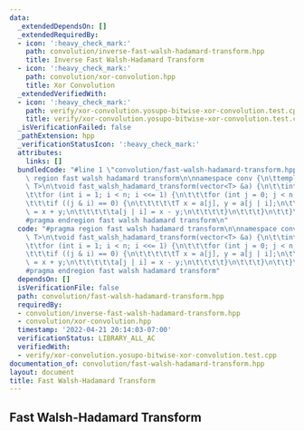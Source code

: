 ```yaml
---
data:
  _extendedDependsOn: []
  _extendedRequiredBy:
  - icon: ':heavy_check_mark:'
    path: convolution/inverse-fast-walsh-hadamard-transform.hpp
    title: Inverse Fast Walsh-Hadamard Transform
  - icon: ':heavy_check_mark:'
    path: convolution/xor-convolution.hpp
    title: Xor Convolution
  _extendedVerifiedWith:
  - icon: ':heavy_check_mark:'
    path: verify/xor-convolution.yosupo-bitwise-xor-convolution.test.cpp
    title: verify/xor-convolution.yosupo-bitwise-xor-convolution.test.cpp
  _isVerificationFailed: false
  _pathExtension: hpp
  _verificationStatusIcon: ':heavy_check_mark:'
  attributes:
    links: []
  bundledCode: "#line 1 \"convolution/fast-walsh-hadamard-transform.hpp\"\n#pragma\
    \ region fast walsh hadamard transform\n\nnamespace conv {\n\ttemplate<typename\
    \ T>\n\tvoid fast_walsh_hadamard_transform(vector<T> &a) {\n\t\tint n = a.size();\n\
    \t\tfor (int i = 1; i < n; i <<= 1) {\n\t\t\tfor (int j = 0; j < n; j++) {\n\t\
    \t\t\tif ((j & i) == 0) {\n\t\t\t\t\tT x = a[j], y = a[j | i];\n\t\t\t\t\ta[j]\
    \ = x + y;\n\t\t\t\t\ta[j | i] = x - y;\n\t\t\t\t}\n\t\t\t}\n\t\t}\n\t}\n}\n\n\
    #pragma endregion fast walsh hadamard transform\n"
  code: "#pragma region fast walsh hadamard transform\n\nnamespace conv {\n\ttemplate<typename\
    \ T>\n\tvoid fast_walsh_hadamard_transform(vector<T> &a) {\n\t\tint n = a.size();\n\
    \t\tfor (int i = 1; i < n; i <<= 1) {\n\t\t\tfor (int j = 0; j < n; j++) {\n\t\
    \t\t\tif ((j & i) == 0) {\n\t\t\t\t\tT x = a[j], y = a[j | i];\n\t\t\t\t\ta[j]\
    \ = x + y;\n\t\t\t\t\ta[j | i] = x - y;\n\t\t\t\t}\n\t\t\t}\n\t\t}\n\t}\n}\n\n\
    #pragma endregion fast walsh hadamard transform"
  dependsOn: []
  isVerificationFile: false
  path: convolution/fast-walsh-hadamard-transform.hpp
  requiredBy:
  - convolution/inverse-fast-walsh-hadamard-transform.hpp
  - convolution/xor-convolution.hpp
  timestamp: '2022-04-21 20:14:03-07:00'
  verificationStatus: LIBRARY_ALL_AC
  verifiedWith:
  - verify/xor-convolution.yosupo-bitwise-xor-convolution.test.cpp
documentation_of: convolution/fast-walsh-hadamard-transform.hpp
layout: document
title: Fast Walsh-Hadamard Transform
---
```


## Fast Walsh-Hadamard Transform